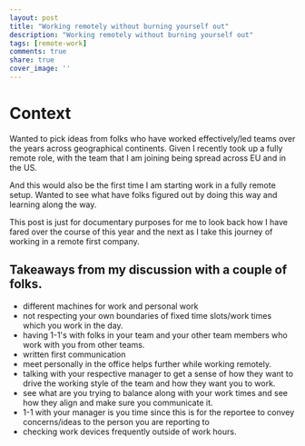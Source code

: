 ```yaml
---
layout: post
title: "Working remotely without burning yourself out"
description: "Working remotely without burning yourself out"
tags: [remote-work]
comments: true
share: true
cover_image: ''
---
```


# Context

Wanted to pick ideas from folks who have worked effectively/led teams over the years across geographical continents. Given I recently took up a fully remote role, with the team that I am joining being spread across EU and in the US.

And this would also be the first time I am starting work in a fully remote setup. Wanted to see what have folks figured out by doing this way and learning along the way.

This post is just for documentary purposes for me to look back how I have fared over the course of this year and the next as I take this journey of working in a remote first company.

## Takeaways from my discussion with a couple of folks.

- different machines for work and personal work
- not respecting your own boundaries of fixed time slots/work times which you work in the day.
- having 1-1's with folks in your team and your other team members who work with you from other teams.
- written first communication
- meet personally in the office helps further while working remotely.
- talking with your respective manager to get a sense of how they want to drive the working style of the team and how they want you to work.
- see what are you trying to balance along with your work times and see how they align and make sure you communicate it.
- 1-1 with your manager is you time since this is for the reportee to convey concerns/ideas to the person you are reporting to
- checking work devices frequently outside of work hours.

